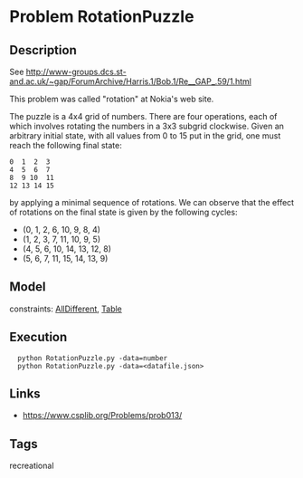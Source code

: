 # Problem RotationPuzzle
## Description
See http://www-groups.dcs.st-and.ac.uk/~gap/ForumArchive/Harris.1/Bob.1/Re__GAP_.59/1.html

This problem was called "rotation" at Nokia's web site.

The puzzle is a 4x4 grid of numbers. There are four operations, each of
which involves rotating the numbers in a 3x3 subgrid clockwise.
Given an arbitrary initial state, with all values from 0 to 15 put
in the grid, one must reach the following final state:
  ```
  0  1  2  3
  4  5  6  7
  8  9 10  11
  12 13 14 15
  ```

by applying a minimal sequence of rotations. We can observe that the effect
of rotations on the final state is given by the following cycles:
  - (0, 1, 2, 6, 10, 9, 8, 4)
  - (1, 2, 3, 7, 11, 10, 9, 5)
  - (4, 5, 6, 10, 14, 13, 12, 8)
  - (5, 6, 7, 11, 15, 14, 13, 9)

## Model
  constraints: [AllDifferent](http://pycsp.org/documentation/constraints/AllDifferent), [Table](http://pycsp.org/documentation/constraints/Table)

## Execution
```
  python RotationPuzzle.py -data=number
  python RotationPuzzle.py -data=<datafile.json>
```

## Links
  - https://www.csplib.org/Problems/prob013/

## Tags
  recreational
